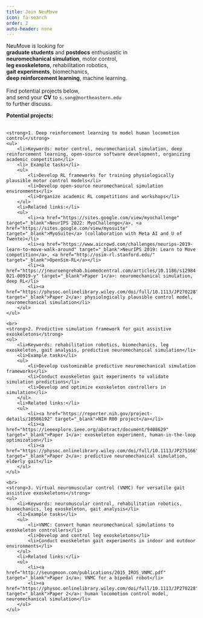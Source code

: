 ```yaml
---
title: Join NeuMove
icon: fa-search
order: 2
auto-header: none
---
```



NeuMove is looking for\
**graduate students** and **postdocs** enthusiastic in\
**neuromechanical simulation**, motor control,\
**leg exoskeletons**, rehabilitation robotics,\
**gait experiments**, biomechanics,\
**deep reinforcement learning**, machine learning.\
\
Find potential projects below,\
and send your **CV** to `s.song@northeastern.edu`\
to further discuss.

<div class="regular">
	<strong>Potential projects:</strong>
	<br><br>

	<strong>1. Deep reinforcement learning to model human locomotion control</strong>
	<ul>
		<li>Keywords: motor control, neuromechanical simulation, deep reinforcement learning, open-source software development, organizing academic competition</li>
		<li> Example tasks</li>
		<ul>
			<li>Develop RL frameworks for training physiologically plausible motor control models</li>
			<li>Develop open-source neuromechanical simulation environments</li>
			<li>Organize academic RL competitions and workshops</li>
		</ul>
		<li>Related links:</li>
		<ul>
			<li><a href="https://sites.google.com/view/myochallenge" target="_blank">NeurIPS 2022: MyoChallenge</a>, <a href="https://sites.google.com/view/myosuite" target="_blank">MyoSuite</a> (collaboration with Meta AI and U of Twente)</li>
			<li><a href="https://www.aicrowd.com/challenges/neurips-2019-learn-to-move-walk-around" target="_blank">NeurIPS 2019: Learn to Move competition</a>, <a href="http://osim-rl.stanford.edu/" target="_blank">OpenSim-RL</a></li>
			<li><a href="https://jneuroengrehab.biomedcentral.com/articles/10.1186/s12984-021-00919-y" target="_blank">Paper 1</a>: neuromechanical simulation, deep RL</li>
			<li><a href="https://physoc.onlinelibrary.wiley.com/doi/full/10.1113/JP270228" target="_blank">Paper 2</a>: physiologically plausible control model, neuromechanical simulation</li>
		</ul>
	</ul>

	<br>
	<strong>2. Predictive simulation framework for gait assistive exoskeletons</strong>
	<ul>
		<li>Keywords: rehabilitation robotics, biomechanics, leg exoskeleton, gait analysis, predictive neuromechanical simulation</li>
		<li>Example tasks</li>
		<ul>			
			<li>Develop customizable predictive neuromechanical simulation frameworks</li>
			<li>Conduct exoskeleton gait experiments to validate simulation predictions</li>
			<li>Develop and optimize exoskeleton controllers in simulation</li>
		</ul>
		<li>Related links:</li>
		<ul>
			<li><a href="https://reporter.nih.gov/project-details/10586192" target="_blank">NIH R00 project</a></li>
			<li><a href="https://ieeexplore.ieee.org/abstract/document/9408629" target="_blank">Paper 1</a>: exoskeleton experiment, human-in-the-loop optimization</li>
			<li><a href="https://physoc.onlinelibrary.wiley.com/doi/full/10.1113/JP275166" target="_blank">Paper 2</a>: predictive neuromechanical simulation, elderly gait</li>
		</ul>
	</ul>

	<br>
	<strong>3. Virtual neuromuscular control (VNMC) for versatile gait assistive exoskeletons</strong>
	<ul>
		<li>Keywords: neuromuscular control, rehabilitation robotics, biomechanics, leg exoskeleton, gait analysis</li>
		<li>Example tasks</li>
		<ul>
			<li>VNMC: Convert human neuromechanical simulations to exoskeleton controllers</li>
			<li>Develop and control leg exoskeletons</li>
			<li>Conduct exoskeleton gait experiments in indoor and outdoor environments</li>
		</ul>
		<li>Related links:</li>
		<ul>
			<li><a href="http://seungmoon.com/publications/2015_IROS_VNMC.pdf" target="_blank">Paper 1</a>: VNMC for a bipedal robot</li>
			<li><a href="https://physoc.onlinelibrary.wiley.com/doi/full/10.1113/JP270228" target="_blank">Paper 2</a>: human locomotion control model, neuromechanical simulation</li>
		</ul>
	</ul>
</div>
